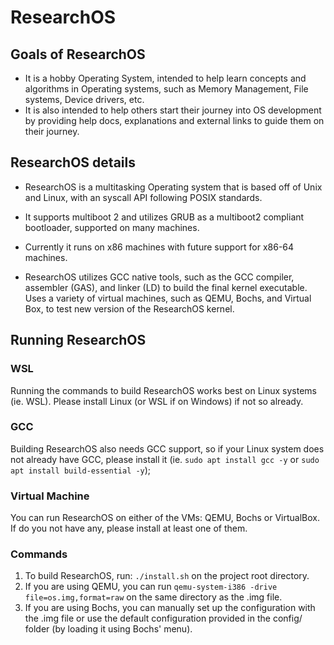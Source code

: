 # ResearchOS

## Goals of ResearchOS

-   It is a hobby Operating System, intended to help learn concepts and algorithms in Operating systems, such as Memory Management, File systems, Device drivers, etc.
-   It is also intended to help others start their journey into OS development by providing help docs, explanations and external links to guide them on their journey.

## ResearchOS details

-   ResearchOS is a multitasking Operating system that is based off of Unix and Linux, with an syscall API following POSIX standards.

-   It supports multiboot 2 and utilizes GRUB as a multiboot2 compliant bootloader, supported on many machines.

-   Currently it runs on x86 machines with future support for x86-64 machines.

-   ResearchOS utilizes GCC native tools, such as the GCC compiler, assembler (GAS), and linker (LD) to build the final kernel executable. Uses a variety of virtual machines, such as QEMU, Bochs, and Virtual Box, to test new version of the ResearchOS kernel.

## Running ResearchOS

### WSL

Running the commands to build ResearchOS works best on Linux systems (ie. WSL). Please install Linux (or WSL if on Windows) if not so already.

### GCC

Building ResearchOS also needs GCC support, so if your Linux system does not already have GCC, please install it (ie. `sudo apt install gcc -y` or `sudo apt install build-essential -y`);

### Virtual Machine

You can run ResearchOS on either of the VMs: QEMU, Bochs or VirtualBox. If do you not have any, please install at least one of them.

### Commands

1. To build ResearchOS, run: `./install.sh` on the project root directory.
2. If you are using QEMU, you can run `qemu-system-i386 -drive file=os.img,format=raw` on the same directory as the .img file.
3. If you are using Bochs, you can manually set up the configuration with the .img file or use the default configuration provided in the config/ folder (by loading it using Bochs' menu).


